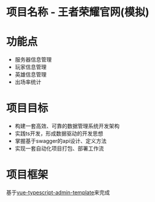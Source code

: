 # 项目名称 - 王者荣耀官网(模拟)

# 功能点
  - 服务器信息管理
  - 玩家信息管理
  - 英雄信息管理
  - 出场率统计

# 项目目标
  - 构建⼀套高效、可靠的数据管理系统开发架构
  - 实践ts开发，形成数据驱动的开发思想
  - 掌握基于swagger的api设计、定义方法
  - 实现⼀套自动化项目打包、部署⼯作流

# 项目框架
  基于[vue-typescript-admin-template](https://github.com/armour/vue-typescript-admin-template)来完成